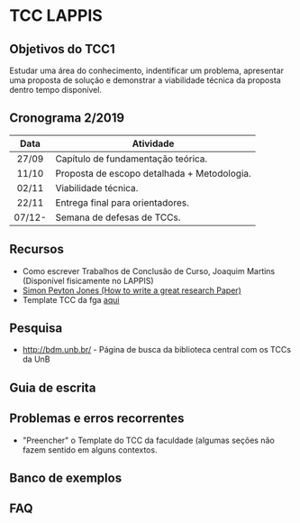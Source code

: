 # TCC LAPPIS

## Objetivos do TCC1

Estudar uma área do conhecimento, indentificar um problema,
apresentar uma proposta de solução e demonstrar a viabilidade
técnica da proposta dentro tempo disponível.


## Cronograma 2/2019
 
| Data   | Atividade                                     |
|:------:|-----------------------------------------------|
| 27/09  | Capítulo de fundamentação teórica.            |
| 11/10  | Proposta de escopo detalhada + Metodologia.   |
| 02/11  | Viabilidade técnica.                          |
| 22/11  | Entrega final para orientadores.              |
| 07/12- | Semana de defesas de TCCs.                    |


## Recursos

* Como escrever Trabalhos de Conclusão de Curso, Joaquim Martins (Disponível fisicamente no LAPPIS)
* [Simon Peyton Jones (How to write a great research Paper)](
https://www.microsoft.com/en-us/research/academic-program/write-great-research-paper/)
* Template TCC da fga [aqui](https://github.com/fga-unb/template-latex-tcc)

## Pesquisa

* http://bdm.unb.br/ - Página de busca da biblioteca central com os TCCs da UnB

## Guia de escrita

## Problemas e erros recorrentes

* "Preencher" o Template do TCC da faculdade (algumas seções não fazem sentido em alguns contextos.

## Banco de exemplos

## FAQ
